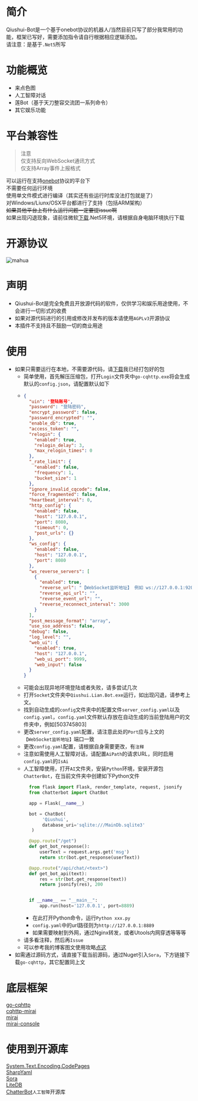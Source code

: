 # 简介
Qiushui-Bot是一个基于onebot协议的机器人/当然目前只写了部分我常用的功能，框架已写好，需要添加指令请自行根据相应逻辑添加。<br />
请注意：是基于`.Net5`所写
# 功能概览
* 来点色图
* 人工智障对话
* 莲Bot（基于天刀整容交流团一系列命令）
* 其它娱乐功能
# 平台兼容性
>注意<br />
>仅支持反向WebSocket通讯方式<br />
>仅支持Array事件上报格式<br />

可以运行在支持[onebot](https://github.com/howmanybots/onebot)协议的平台下<br />
不需要任何运行环境<br />
使用单文件模式进行编译（其实还有些运行时库没法打包就是了）<br />
对Windows/Liunx/OSX平台都进行了支持（包括ARM架构）<br />
~~如果其他平台上有什么运行问题一定要提issue啊~~<br />
如果出现闪退现象，请前往微软[下载](https://dotnet.microsoft.com/download).Net5环境，请根据自身电脑环境执行下载
# 开源协议
![mahua](https://camo.githubusercontent.com/3bd1dd6998bcac11dad3430fc4213d8f979b5b133b0e8f66018917be06e3f8f7/68747470733a2f2f696d672e736869656c64732e696f2f6769746875622f6c6963656e73652f434247616e2f537569736569426f743f7374796c653d666f722d7468652d6261646765)
# 声明
* Qiushui-Bot是完全免费且开放源代码的软件，仅供学习和娱乐用途使用，不会进行一切形式的收费
* 如果对源代码进行的引用或修改并发布的版本请使用`AGPLv3`开源协议
* 本插件不支持且不鼓励一切的商业用途
# 使用
* 如果只需要运行在本地，不需要源代码，请[下载](https://changqing-1253469534.cos.ap-chengdu.myqcloud.com/Release.rar)我已经打包好的包
  * 简单使用，首先解压压缩包，打开`Login`文件夹中`go-cqhttp.exe`将会生成默认的`config.json`，请配置默认如下
  * ```Json
    {
      "uin": '登陆账号',
      "password": "登陆密码",
      "encrypt_password": false,
      "password_encrypted": "",
      "enable_db": true,
      "access_token": "",
      "relogin": {
        "enabled": true,
        "relogin_delay": 3,
        "max_relogin_times": 0
      },
      "_rate_limit": {
        "enabled": false,
        "frequency": 1,
        "bucket_size": 1
      },
      "ignore_invalid_cqcode": false,
      "force_fragmented": false,
      "heartbeat_interval": 0,
      "http_config": {
        "enabled": false,
        "host": "127.0.0.1",
        "port": 8080,
        "timeout": 0,
        "post_urls": {}
      },
      "ws_config": {
        "enabled": false,
        "host": "127.0.0.1",
        "port": 8080
      },
      "ws_reverse_servers": [
        {
          "enabled": true,
          "reverse_url": "【WebSocket监听地址】 例如 ws://127.0.0.1:9200",
          "reverse_api_url": "",
          "reverse_event_url": "",
          "reverse_reconnect_interval": 3000
        }
      ],
      "post_message_format": "array",
      "use_sso_address": false,
      "debug": false,
      "log_level": "",
      "web_ui": {
        "enabled": true,
        "host": "127.0.0.1",
        "web_ui_port": 9999,
        "web_input": false
      }
    }
    ```
  * 可能会出现异地环境登陆或者失败，请多尝试几次
  * 打开`Socket`文件夹中`Qiushui.Lian.Bot.exe`运行，如出现闪退，请参考上文。
  * 找到自动生成的`config`文件夹中的配置文件`server_config.yaml`以及`config.yaml`，`config.yaml`文件默认存放在自动生成的当前登陆用户的文件夹中，例如[503745803]
  * 更改`server_config.yaml`配置，请注意此处的`Port`应与上文的`【WebSocket监听地址】`端口一致
  * 更改`config.yaml`配置，请根据自身需要更改，有`注释`
  * 注意如需使用人工智障对话，请配置`AiPath`的请求URL，同时启用`config.yaml`的`IsAi`
  * 人工智障使用，打开`AI`文件夹，安装`Python`环境，安装开源包`ChatterBot`，在当前文件夹中创建如下Python文件
    ``` Python
      from flask import Flask, render_template, request, jsonify
      from chatterbot import ChatBot

      app = Flask(__name__)

      bot = ChatBot(
           'Qiushui',
           database_uri='sqlite:///MainDb.sqlite3'
       )

      @app.route("/get")
      def get_bot_response():
          userText = request.args.get('msg')
          return str(bot.get_response(userText))

      @app.route("/api/chat/<text>")
      def get_bot_api(text):
          res = str(bot.get_response(text))
          return jsonify(res), 200


      if __name__ == "__main__":
          app.run(host='127.0.0.1', port=8889)
    ```
    * 在此打开Python命令，运行`Python xxx.py`<br />
    * `config.yaml`中的url路径则为`http://127.0.0.1:8889`
    * 如果需要映射到外网，通过Nginx转发，或者Utools内网穿透等等等
  * 请多看注释，然后再`Issue`
  * 可以参考我的博客图文使用攻略[点这](https://www.changqingmao.com)
* 如需通过源码方式，请直接下载当前源码，通过Nuget引入`Sora`，下方链接下载`go-cqhttp`，其它配置同上文
# 底层框架
[go-cqhttp](https://github.com/Mrs4s/go-cqhttp)<br />
[cqhttp-mirai](https://github.com/yyuueexxiinngg/cqhttp-mirai)<br />
[mirai](https://github.com/mamoe/mirai)<br />
[mirai-console](https://github.com/mamoe/mirai-console)
# 使用到开源库
[System.Text.Encoding.CodePages](https://github.com/dotnet/runtime/tree/master/src/libraries/System.Text.Encoding.CodePages)<br />
[SharpYaml](https://github.com/xoofx/SharpYaml)<br />
[Sora](https://github.com/Yukari316/Sora)<br />
[LiteDB](https://www.litedb.org/)<br />
[ChatterBot](https://github.com/gunthercox/ChatterBot)`人工智障`开源库
